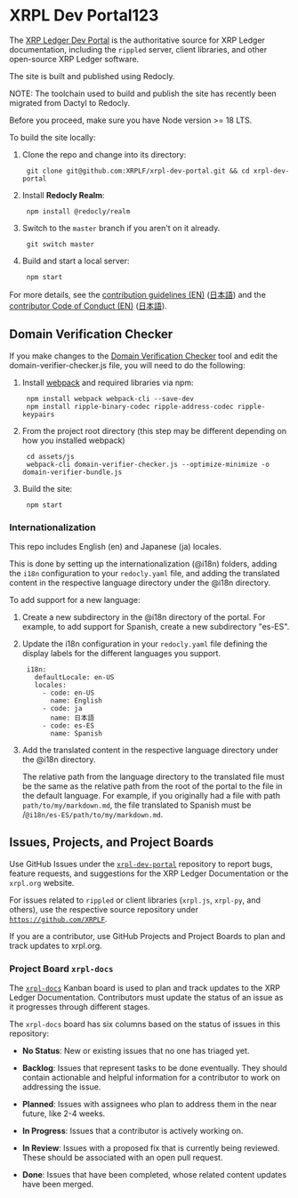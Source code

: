 # XRPL Dev Portal123

The [XRP Ledger Dev Portal](https://xrpl.org) is the authoritative source for XRP Ledger documentation, including the `rippled` server, client libraries, and other open-source XRP Ledger software.

The site is built and published using Redocly. 

NOTE: The toolchain used to build and publish the site has recently been migrated from Dactyl to Redocly. 

Before you proceed, make sure you have Node version >= 18 LTS.

To build the site locally:

1. Clone the repo and change into its directory:

        git clone git@github.com:XRPLF/xrpl-dev-portal.git && cd xrpl-dev-portal

2. Install **Redocly Realm**:

        npm install @redocly/realm

3. Switch to the `master` branch if you aren't on it already.
      
        git switch master

4. Build and start a local server:

        npm start

For more details, see the [contribution guidelines (EN)](CONTRIBUTING.md) ([日本語](CONTRIBUTING.ja.md)) and the [contributor Code of Conduct (EN)](CODE-OF-CONDUCT.md) ([日本語](CODE-OF-CONDUCT.ja.md)).

## Domain Verification Checker

If you make changes to the [Domain Verification Checker](https://xrpl.org/validator-domain-verifier.html) tool and edit the domain-verifier-checker.js file, you will need to do the following:

1. Install [webpack](https://webpack.js.org/) and required libraries via npm:

        npm install webpack webpack-cli --save-dev
        npm install ripple-binary-codec ripple-address-codec ripple-keypairs

2. From the project root directory (this step may be different depending on how you installed webpack)

        cd assets/js
        webpack-cli domain-verifier-checker.js --optimize-minimize -o domain-verifier-bundle.js

3. Build the site:

        npm start


### Internationalization 

This repo includes English (en) and Japanese (ja) locales. 

This is done by setting up the internationalization (@i18n) folders, adding the `i18n` configuration to your `redocly.yaml` file, and adding the translated content in the respective language directory under the @i18n directory.

To add support for a new language:

1. Create a new subdirectory in the @i18n directory of the portal. For example, to add support for Spanish, create a new subdirectory "es-ES".

2. Update the i18n configuration in your `redocly.yaml` file defining the display labels for the different languages you support.

        i18n:
          defaultLocale: en-US
          locales:
            - code: en-US
              name: English
            - code: ja
              name: 日本語
            - code: es-ES
              name: Spanish

3. Add the translated content in the respective language directory under the @i18n directory. 

    The relative path from the language directory to the translated file must be the same as the relative path from the root of the portal to the file in the default language. For example, if you originally had a file with path `path/to/my/markdown.md`, the file translated to Spanish must be /`@i18n/es-ES/path/to/my/markdown.md`.

## Issues, Projects, and Project Boards

Use GitHub Issues under the [`xrpl-dev-portal`](https://github.com/XRPLF/xrpl-dev-portal) repository to report bugs, feature requests, and suggestions for the XRP Ledger Documentation or the `xrpl.org` website. 

For issues related to `rippled` or client libraries (`xrpl.js`, `xrpl-py`, and others), use the respective source repository under [`https://github.com/XRPLF`](https://github.com/XRPLF).

If you are a contributor, use GitHub Projects and Project Boards to plan and track updates to xrpl.org. 

### Project Board `xrpl-docs`

The [`xrpl-docs`](https://github.com/orgs/XRPLF/projects/4) Kanban board is used to plan and track updates to the XRP Ledger Documentation. Contributors must update the status of an issue as it progresses through different stages.

The `xrpl-docs` board has six columns based on the status of issues in this repository:

* **No Status**: New or existing issues that no one has triaged yet.

* **Backlog**: Issues that represent tasks to be done eventually. They should contain actionable and helpful information for a contributor to work on addressing the issue.

* **Planned**: Issues with assignees who plan to address them in the near future, like 2-4 weeks.

* **In Progress**: Issues that a contributor is actively working on.

* **In Review**: Issues with a proposed fix that is currently being reviewed. These should be associated with an open pull request.

* **Done**: Issues that have been completed, whose related content updates have been merged.

